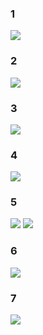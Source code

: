 
### 1
![](https://s2.loli.net/2022/03/01/rbivTjgy5NAseBf.jpg)

### 2
![](https://s2.loli.net/2022/03/01/EuG2FM4AnqDvU31.png)

### 3
![](https://s2.loli.net/2022/03/01/cKnO8ZlVIDGXBWJ.jpg)

### 4
![](https://s2.loli.net/2022/03/01/tcpE97I4vniW3Dr.jpg)

### 5
![](https://s2.loli.net/2022/03/01/28KBNxjTcfCbMW9.jpg)
![](https://s2.loli.net/2022/03/01/Cp7zZtbSlPayLAR.jpg)

### 6
![](https://s2.loli.net/2022/03/01/GQxYIXmgqDW8ihu.jpg)

### 7
![](https://s2.loli.net/2022/03/03/H5VsWjyaQM2d8ph.png)

